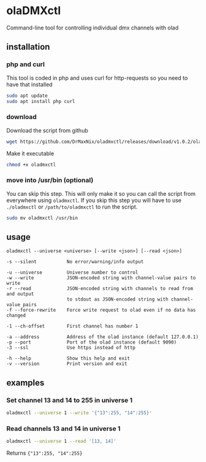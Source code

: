 # olaDMXctl
Command-line tool for controlling individual dmx channels with olad





## installation
### php and curl
This tool is coded in php and uses curl for http-requests so you need to have that installed

```bash
sudo apt update
sudo apt install php curl
```


### download
Download the script from github
```bash
wget https://github.com/DrMaxNix/oladmxctl/releases/download/v1.0.2/oladmxctl
```

Make it executable
```bash
chmod +x oladmxctl
```


### move into /usr/bin (optional)
You can skip this step. This will only make it so you can call the script from everywhere using `oladmxctl`. If you skip this step you will have to use `./oladmxctl` or `/path/to/oladmxctl` to run the script.

```bash
sudo mv oladmxctl /usr/bin
```





## usage
```
oladmxctl --universe <universe> [--write <json>] [--read <json>]

-s --silent           No error/warning/info output

-u --universe         Universe number to control
-w --write            JSON-encoded string with channel-value pairs to write
-r --read             JSON-encoded string with channels to read from and output
                      to stdout as JSON-encoded string with channel-value pairs
-f --force-rewrite    Force write request to olad even if no data has changed

-1 --ch-offset        First channel has number 1

-a --address          Address of the olad instance (default 127.0.0.1)
-p --port             Port of the olad instance (default 9090)
-3 --ssl              Use https instead of http

-h --help             Show this help and exit
-v --version          Print version and exit
```
  




## examples
### Set channel 13 and 14 to 255 in universe 1
```bash
oladmxctl --universe 1 --write '{"13":255, "14":255}'
```



### Read channels 13 and 14 in universe 1
```bash
oladmxctl --universe 1 --read '[13, 14]'
```
Returns `{"13":255, "14":255}`
